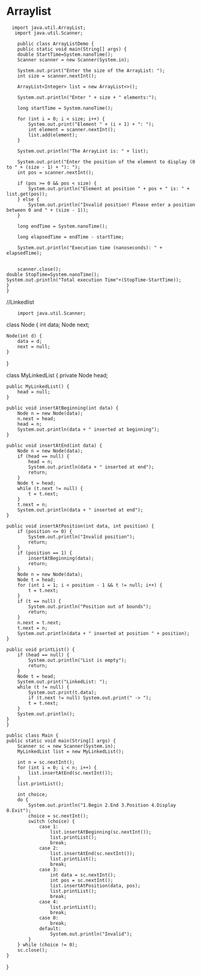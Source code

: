 # Arraylist


      import java.util.ArrayList;
       import java.util.Scanner;

        public class ArrayListDemo {
        public static void main(String[] args) {
        double StartTime=System.nanoTime();
        Scanner scanner = new Scanner(System.in);

        System.out.print("Enter the size of the ArrayList: ");
        int size = scanner.nextInt();

        ArrayList<Integer> list = new ArrayList<>();

        System.out.println("Enter " + size + " elements:");

        long startTime = System.nanoTime();

        for (int i = 0; i < size; i++) {
            System.out.print("Element " + (i + 1) + ": ");
            int element = scanner.nextInt();
            list.add(element);
        }

        System.out.println("The ArrayList is: " + list);

        System.out.print("Enter the position of the element to display (0 to " + (size - 1) + "): ");
        int pos = scanner.nextInt();

        if (pos >= 0 && pos < size) {
            System.out.println("Element at position " + pos + " is: " + list.get(pos));
        } else {
            System.out.println("Invalid position! Please enter a position between 0 and " + (size - 1));
        }

        long endTime = System.nanoTime();

        long elapsedTime = endTime - startTime;

        System.out.println("Execution time (nanoseconds): " + elapsedTime);
        

        scanner.close();
    double StopTime=System.nanoTime();
    System.out.println("Total execution Time"+(StopTime-StartTime));
    }
    }




//Linkedlist



        import java.util.Scanner;

class Node {
    int data;
    Node next;

    Node(int d) {
        data = d;
        next = null;
    }
}

class MyLinkedList {
    private Node head;

    public MyLinkedList() {
        head = null;
    }

    public void insertAtBeginning(int data) {
        Node n = new Node(data);
        n.next = head;
        head = n;
        System.out.println(data + " inserted at beginning");
    }

    public void insertAtEnd(int data) {
        Node n = new Node(data);
        if (head == null) {
            head = n;
            System.out.println(data + " inserted at end");
            return;
        }
        Node t = head;
        while (t.next != null) {
            t = t.next;
        }
        t.next = n;
        System.out.println(data + " inserted at end");
    }

    public void insertAtPosition(int data, int position) {
        if (position <= 0) {
            System.out.println("Invalid position");
            return;
        }
        if (position == 1) {
            insertAtBeginning(data);
            return;
        }
        Node n = new Node(data);
        Node t = head;
        for (int i = 1; i < position - 1 && t != null; i++) {
            t = t.next;
        }
        if (t == null) {
            System.out.println("Position out of bounds");
            return;
        }
        n.next = t.next;
        t.next = n;
        System.out.println(data + " inserted at position " + position);
    }

    public void printList() {
        if (head == null) {
            System.out.println("List is empty");
            return;
        }
        Node t = head;
        System.out.print("LinkedList: ");
        while (t != null) {
            System.out.print(t.data);
            if (t.next != null) System.out.print(" -> ");
            t = t.next;
        }
        System.out.println();
    }
    }

    public class Main {
    public static void main(String[] args) {
        Scanner sc = new Scanner(System.in);
        MyLinkedList list = new MyLinkedList();

        int n = sc.nextInt();
        for (int i = 0; i < n; i++) {
            list.insertAtEnd(sc.nextInt());
        }
        list.printList();

        int choice;
        do {
            System.out.println("1.Begin 2.End 3.Position 4.Display 0.Exit");
            choice = sc.nextInt();
            switch (choice) {
                case 1:
                    list.insertAtBeginning(sc.nextInt());
                    list.printList();
                    break;
                case 2:
                    list.insertAtEnd(sc.nextInt());
                    list.printList();
                    break;
                case 3:
                    int data = sc.nextInt();
                    int pos = sc.nextInt();
                    list.insertAtPosition(data, pos);
                    list.printList();
                    break;
                case 4:
                    list.printList();
                    break;
                case 0:
                    break;
                default:
                    System.out.println("Invalid");
            }
        } while (choice != 0);
        sc.close();
    }
}




